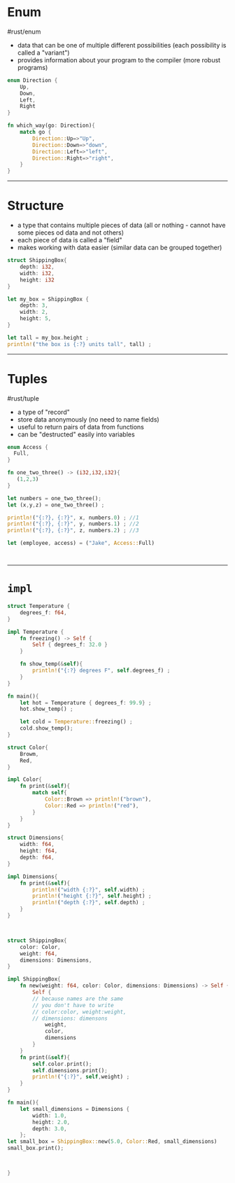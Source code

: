 

# Enum
#rust/enum 
- data that can be one of multiple different possibilities (each possibility is called a "variant")
- provides information about your program to the compiler (more robust programs)

```rust
enum Direction {
	Up,
	Down,
	Left,
	Right	
}

fn which_way(go: Direction){
	match go {
		Direction::Up=>"Up",
		Direction::Down=>"down",
		Direction::Left=>"left",
		Direction::Right=>"right",
	}
}
```

--------
# Structure
- a type that contains multiple pieces of data (all or nothing - cannot have some pieces od data and not others)
- each piece of data is called a "field"
- makes working with data easier (similar data can be grouped together)

```rust
struct ShippingBox{
	depth: i32,
	width: i32,
	height: i32
}

let my_box = ShippingBox {
	depth: 3,
	width: 2,
	height: 5,
}

let tall = my_box.height ;
println!("the box is {:?} units tall", tall) ;
```


-----
# Tuples
#rust/tuple 
- a type of "record"
- store data anonymously (no need to name fields)
- useful to return pairs of data from functions
- can be "destructed" easily into variables

```rust
enum Access {
  Full,
}

fn one_two_three() -> (i32,i32,i32){
   (1,2,3)
}

let numbers = one_two_three();
let (x,y,z) = one_two_three() ;

println!("{:?}, {:?}", x, numbers.0) ; //1
println!("{:?}, {:?}", y, numbers.1) ; //2
println!("{:?}, {:?}", z, numbers.2) ; //3

let (employee, access) = ("Jake", Access::Full)




```

----------
# `impl`

```rust
struct Temperature {
	degrees_f: f64,
}

impl Temperature {
	fn freezing() -> Self {
		Self { degrees_f: 32.0 }
	}

	fn show_temp(&self){
		println!("{:?} degrees F", self.degrees_f) ;
	}
}

fn main(){
	let hot = Temperature { degrees_f: 99.9} ;
	hot.show_temp() ;

	let cold = Temperature::freezing() ;
	cold.show_temp();
}
```


```rust
struct Color{
	Browm,
	Red,
}

impl Color{
	fn print(&self){
		match self{
			Color::Brown => println!("brown"),
			Color::Red => println!("red"),
		}
	}
}

struct Dimensions{
	width: f64,
	height: f64,
	depth: f64,
}

impl Dimensions{
	fn print(&self){
		println!("width {:?}", self.width) ;
		println!("height {:?}", self.height) ;
		println!("depth {:?}", self.depth) ;
	}
}



struct ShippingBox{
	color: Color,
	weight: f64,
	dimensions: Dimensions,
}

impl ShippingBox{
	fn new(weight: f64, color: Color, dimensions: Dimensions) -> Self {
		Self {
		// because names are the same
		// you don't have to write
		// color:color, weight:weight, 
		// dimensions: dimensons
			weight,
			color,
			dimensions
		}
	}
	fn print(&self){
		self.color.print();
		self.dimensions.print();
		println!("{:?}", self,weight) ;
	}
}

fn main(){
	let small_dimensions = Dimensions {
		width: 1.0,
		height: 2.0,
		depth: 3.0,
	};
let small_box = ShippingBox::new(5.0, Color::Red, small_dimensions)
small_box.print();



}
```












